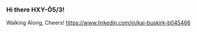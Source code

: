 ### Hi there HXY-Ō5/3!
Walking Along, Cheers!
https://www.linkedin.com/in/kai-buskirk-b045466
<!--
**KaiBuskirk/KaiBuskirk** is a ✨ _special_ ✨ repository because its `README.md` (this file) appears on your GitHub profile.

Here are some ideas to get you started:

- 🔭 I’m currently working on ...
- 🌱 I’m currently learning ...
- 👯 I’m looking to collaborate on ...
- 🤔 I’m looking for help with ...
- 💬 Ask me about ...https://www.linkedin.com/in/kai-buskirk-b045466
- 📫 How to reach me: ...
- 😄 Pronouns: ...
- ⚡ Fun fact: ...
-->
